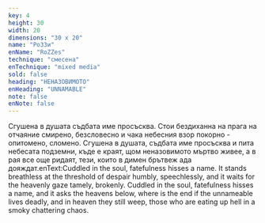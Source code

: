 ```yaml
---
key: 4
height: 30
width: 20
dimensions: "30 x 20"
name: "РоЗЗи"
enName: "RoZZes"
technique: "смесена"
enTechnique: "mixed media"
sold: false
heading: "НЕНАЗОВИМОТО"
enHeading: "UNNAMABLE"
note: false
enNote: false
---
```

Сгушена в душата съдбата име просъсква. Стои бездиханна на прага на отчаяние смирено, безсловесно и чака небесния взор покорно - опитомено, сломено. Сгушена в душата, съдбата име просъсква и пита небесата подземни, къде е краят, щом неназовимото мъртво живее, а в рая все още ридаят, тези, които в димен брътвеж ада дояждат.enText:Cuddled  in the soul, fatefulness hisses a name.
It stands breathless at the threshold of despair humbly, speechlessly, and it waits for the heavenly gaze tamely, brokenly. Cuddled in the soul, fatefulness hisses a name, and it asks the heavens below, where is the end if the unnameable lives deadly, and in heaven they still weep, those who are eating up hell in a smoky chattering chaos.